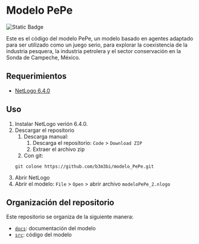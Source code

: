 # Modelo PePe


![Static Badge](https://img.shields.io/badge/NetLogo-red)


Este es el código del modelo PePe, un modelo basado en agentes adaptado para ser utilizado como un juego serio, para explorar la coexistencia de la industria pesquera, la industria petrolera y el sector conservación en la Sonda de Campeche, México.

## Requerimientos

- [NetLogo 6.4.0](https://ccl.northwestern.edu/netlogo/)


## Uso 

1. Instalar NetLogo verión 6.4.0.
2. Descargar el repositorio
   1. Descarga manual:
	  1. Descarga el repositorio: `Code` > `Download ZIP`
	  2. Extraer el archivo zip
   2. Con git:
   ```
   git colone https://github.com/b3m3bi/modelo_PePe.git
   ```
3. Abrir NetLogo
4. Abrir el modelo: `File` > `Open` > abrir archivo `modeloPePe_2.nlogo`


## Organización del repositorio

Este repositorio se organiza de la siguiente manera:

- [`docs`](./docs): documentación del modelo
- [`src`](./src): código del modelo
